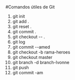 #Comandos útiles de Git

1. git init
2. git add .
3. git reset .
4. git commit .
5. git checkout -- .
6. git log 
7. git commit --amed
8. git checkout -b rama-heroes
9. git checkout master
10. git branch -d branch-Ivonne
11. git push
12. git commit -am


